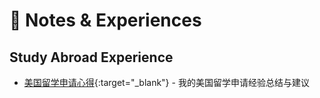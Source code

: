 # 📝 Notes & Experiences

## Study Abroad Experience
- [美国留学申请心得](/pdf_viewer/liuxue/){:target="_blank"} - 我的美国留学申请经验总结与建议
